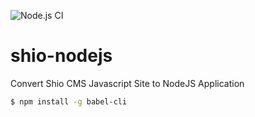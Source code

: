 ![Node.js CI](https://github.com/ShioCMS/shio-nodejs/workflows/Node.js%20CI/badge.svg)

# shio-nodejs
Convert Shio CMS Javascript Site to NodeJS Application

```bash
$ npm install -g babel-cli
```
